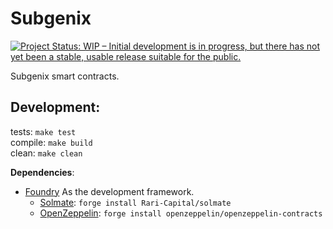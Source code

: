 # Subgenix

[![Project Status: WIP – Initial development is in progress, but there has not yet been a stable, usable release suitable for the public.](https://www.repostatus.org/badges/latest/wip.svg)](https://www.repostatus.org/#wip)

Subgenix smart contracts.


## Development:

tests: `make test`   
compile: `make build`  
clean: `make clean`   

**Dependencies**:
- [Foundry](https://github.com/gakonst/foundry#installation) As the development framework.    
    - [Solmate](https://github.com/Rari-Capital/solmate): `forge install Rari-Capital/solmate`   
    - [OpenZeppelin](https://github.com/OpenZeppelin/openzeppelin-contracts): `forge install openzeppelin/openzeppelin-contracts`   

